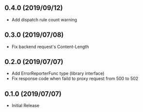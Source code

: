 ## 0.4.0 (2019/09/12)

* Add dispatch rule count warning

## 0.3.0 (2019/07/08)

* Fix backend request's Content-Length

## 0.2.0 (2019/07/07)

* Add ErrorReporterFunc type (library interface)
* Fix response code when faild to proxy request from 500 to 502

## 0.1.0 (2019/07/07)

* Initial Release
